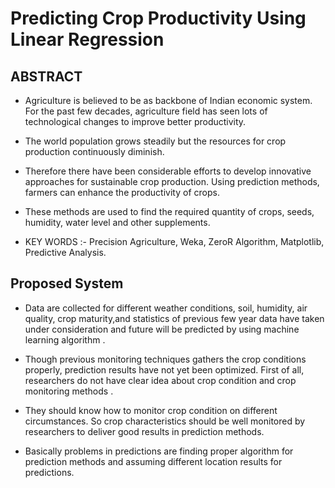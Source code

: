 # Predicting Crop Productivity Using Linear Regression

ABSTRACT
---------
* Agriculture is believed to be as backbone of Indian economic system. For the past few 
decades, agriculture field has seen lots of technological changes to improve better productivity.

* The world population grows steadily but the resources for crop production continuously diminish. 

* Therefore there have been considerable efforts to develop innovative approaches for 
sustainable crop production. Using prediction methods, farmers can enhance the productivity of crops.

* These methods are used to find the required quantity of crops, seeds, humidity, water level and other
  supplements.

* KEY WORDS :- Precision Agriculture, Weka, ZeroR Algorithm, Matplotlib, Predictive Analysis.


Proposed System
---------

* Data are collected for different weather conditions, soil, humidity, air quality, crop maturity,and statistics of previous few year data have taken under consideration and future will be predicted by using machine learning algorithm .

* Though previous monitoring techniques gathers the crop conditions properly, prediction results have not yet been optimized. First of all, researchers do not have clear idea about crop condition and crop monitoring methods . 

* They should know how to monitor crop condition on different circumstances. So crop characteristics should be well monitored by researchers to deliver good results in prediction methods.

* Basically problems in predictions are finding proper algorithm for prediction methods and assuming different location results for predictions. 

